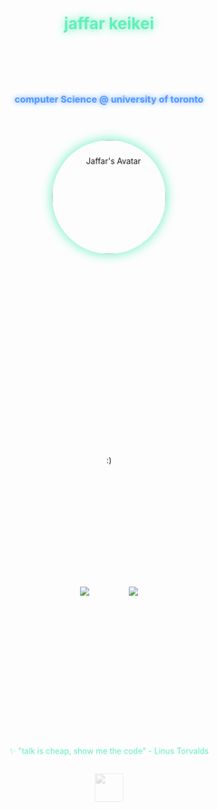 <div align="center" style="line-height: 5; padding: 100px 0;">
  <h1 style="color: #62EFB9; text-shadow: 0 0 15px #62EFB9; margin-bottom: 20px;">jaffar keikei</h1>
  <h3 style="color: #4D96FF; text-shadow: 0 0 10px #4D96FF; margin-bottom: 30px;">computer Science @ university of toronto</h3>
  <img src="https://avatars.githubusercontent.com/u/61355293?v=4" alt="Jaffar's Avatar" width="200" style="border-radius:50%; box-shadow: 0 0 20px #62EFB9; transition: transform 0.3s ease-in-out; margin-bottom: 40px;" onmouseover="this.style.transform='rotate(360deg)'" onmouseout="this.style.transform='rotate(0deg)'"/>
</div>

<div align="center" style="margin: 200px 0; gap: 50px; display: flex; justify-content: center; style="line-height: 5;">

:)
</div>

<div align="center" style="margin: 200px 0; gap: 50px; display: flex; justify-content: center; style="line-height: 500;">
  <a href="https://linkedin.com/in/jaffarkeikei">
    <img src="https://img.shields.io/badge/LinkedIn-0077B5?style=for-the-badge&logo=linkedin&logoColor=white" style="margin: 0 10px; transform: scale(1); transition: 0.3s;" onmouseover="this.style.transform='scale(1.1)'" onmouseout="this.style.transform='scale(1)'"/>
  </a>
  <a href="https://jaffar.super.site/">
    <img src="https://img.shields.io/badge/Portfolio-0077B5?style=for-the-badge&logo=about.me&logoColor=white" style="margin: 0 10px; transform: scale(1); transition: 0.3s;" onmouseover="this.style.transform='scale(1.1)'" onmouseout="this.style.transform='scale(1)'"/>
  </a>
</div>

<div align="center" style="margin: 200px 0; padding-top: 50px;">
  <p style="color: #62EFB9; margin-bottom: 30px;">✨ "talk is cheap, show me the code" - Linus Torvalds</p>
  <img src="https://cdn.jsdelivr.net/gh/devicons/devicon@latest/icons/linux/linux-original.svg" width="50" style="opacity: 0.3; filter: grayscale(100%);"/>
</div>
